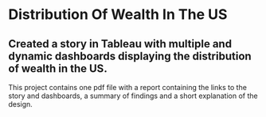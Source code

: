 # Distribution Of Wealth In The US
## Created a story in Tableau with multiple and dynamic dashboards displaying the distribution of wealth in the US.
This project contains one pdf file with a report containing the links to the story and dashboards, a summary of findings and a short explanation of the design.
